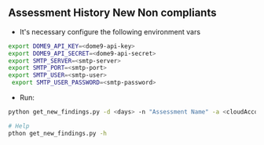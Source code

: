 ## Assessment History New Non compliants

* It's necessary configure the following environment vars

```bash
export DOME9_API_KEY=<dome9-api-key>
export DOME9_API_SECRET=<dome9-api-secret>
export SMTP_SERVER=<smtp-server>
export SMTP_PORT=<smtp-port>
export SMTP_USER=<smtp-user>
 export SMTP_USER_PASSWORD=<smtp-password>
```

* Run:

```bash
python get_new_findings.py -d <days> -n "Assessment Name" -a <cloudAccount1> <cloudAccount2> <cloudAccountN> -e <email_to>

# Help
pthon get_new_findings.py -h
```

